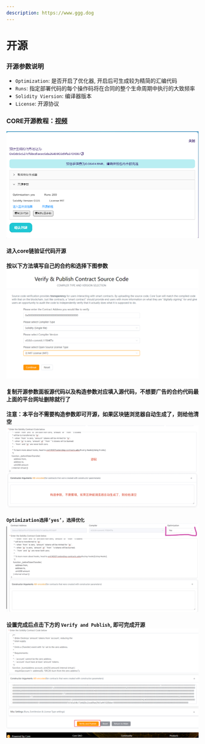 ```yaml
---
description: https://www.ggg.dog
---
```


# 开源

### **开源参数说明**

* `Optimization`: 是否开启了优化器, 开启后可生成较为精简的汇编代码
* `Runs`: 指定部署代码的每个操作码将在合同的整个生命周期中执行的大致频率
* `Solidity Viersion`: 编译器版本
* `License`: 开源协议

### CORE开源教程：[视频](https://www.youtube.com/watch?v=MiZkJJTwL4k)



![](<../.gitbook/assets/image (36).png>)

#### 进入core链验证代码开源

#### 按以下方法填写自己的合约和选择下图参数 ![](<../.gitbook/assets/image (35).png>) 

#### 复制开源参数面板源代码以及构造参数对应填入源代码，不想要广告的合约代码最上面的平台网址删除就行了

#### 注意：本平台不需要构造参数即可开源，如果区块链浏览器自动生成了，则给他清空 ![](<../.gitbook/assets/image (82).png>)

#### `Optimization选择‘yes’，选择优化` ![](<../.gitbook/assets/image (43).png>)

#### 设置完成后点击下方的 `Verify and Publish`, 即可完成开源 ![](<../.gitbook/assets/image (64).png>)





